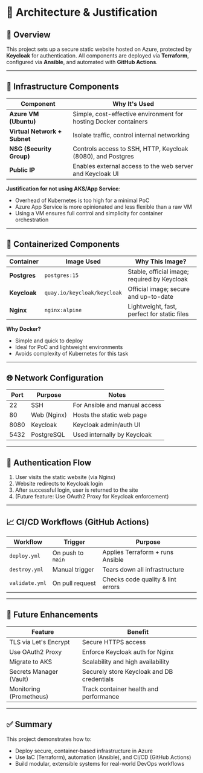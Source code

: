 # 📐 Architecture & Justification

## 🔧 Overview

This project sets up a secure static website hosted on Azure, protected by **Keycloak** for authentication. All components are deployed via **Terraform**, configured via **Ansible**, and automated with **GitHub Actions**.

---

## 🧱 Infrastructure Components

| Component         | Why It's Used                                                      |
|------------------|--------------------------------------------------------------------|
| **Azure VM (Ubuntu)**   | Simple, cost-effective environment for hosting Docker containers |
| **Virtual Network + Subnet** | Isolate traffic, control internal networking                |
| **NSG (Security Group)** | Controls access to SSH, HTTP, Keycloak (8080), and Postgres     |
| **Public IP**      | Enables external access to the web server and Keycloak UI         |

**Justification for not using AKS/App Service**:
- Overhead of Kubernetes is too high for a minimal PoC
- Azure App Service is more opinionated and less flexible than a raw VM
- Using a VM ensures full control and simplicity for container orchestration

---

## 🐳 Containerized Components

| Container     | Image Used                    | Why This Image?                           |
|---------------|-------------------------------|--------------------------------------------|
| **Postgres**  | `postgres:15`                 | Stable, official image; required by Keycloak |
| **Keycloak**  | `quay.io/keycloak/keycloak`   | Official image; secure and up-to-date       |
| **Nginx**     | `nginx:alpine`                | Lightweight, fast, perfect for static files |

**Why Docker?**
- Simple and quick to deploy
- Ideal for PoC and lightweight environments
- Avoids complexity of Kubernetes for this task

---

## 🌐 Network Configuration

| Port | Purpose             | Notes                          |
|------|---------------------|--------------------------------|
| 22   | SSH                 | For Ansible and manual access  |
| 80   | Web (Nginx)         | Hosts the static web page      |
| 8080 | Keycloak            | Keycloak admin/auth UI         |
| 5432 | PostgreSQL          | Used internally by Keycloak    |

---

## 🔐 Authentication Flow

1. User visits the static website (via Nginx)
2. Website redirects to Keycloak login
3. After successful login, user is returned to the site
4. (Future feature: Use OAuth2 Proxy for Keycloak enforcement)

---

## 📈 CI/CD Workflows (GitHub Actions)

| Workflow        | Trigger             | Purpose                            |
|----------------|---------------------|------------------------------------|
| `deploy.yml`    | On push to `main`   | Applies Terraform + runs Ansible   |
| `destroy.yml`   | Manual trigger      | Tears down all infrastructure      |
| `validate.yml`  | On pull request     | Checks code quality & lint errors  |

---

## 🧩 Future Enhancements

| Feature                 | Benefit                                      |
|-------------------------|----------------------------------------------|
| TLS via Let's Encrypt   | Secure HTTPS access                          |
| Use OAuth2 Proxy        | Enforce Keycloak auth for Nginx              |
| Migrate to AKS          | Scalability and high availability            |
| Secrets Manager (Vault) | Securely store Keycloak and DB credentials   |
| Monitoring (Prometheus) | Track container health and performance       |

---

## ✅ Summary

This project demonstrates how to:
- Deploy secure, container-based infrastructure in Azure
- Use IaC (Terraform), automation (Ansible), and CI/CD (GitHub Actions)
- Build modular, extensible systems for real-world DevOps workflows
